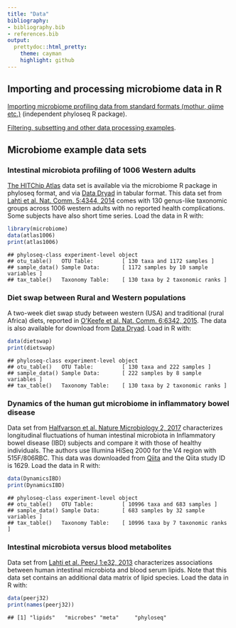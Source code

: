 ```yaml
---
title: "Data"
bibliography: 
- bibliography.bib
- references.bib
output: 
  prettydoc::html_pretty:
    theme: cayman
    highlight: github
---
```

<!--
  %\VignetteEngine{knitr::rmarkdown}
  %\VignetteIndexEntry{microbiome tutorial - data}
  %\usepackage[utf8]{inputenc}
  %\VignetteEncoding{UTF-8}  
-->


## Importing and processing microbiome data in R

[Importing microbiome profiling data from standard formats (mothur, qiime etc.)](http://joey711.github.io/phyloseq/import-data) (independent phyloseq R package).

[Filtering, subsetting and other data processing examples](Preprocessing.html).


## Microbiome example data sets

### Intestinal microbiota profiling of 1006 Western adults

[The HITChip Atlas](Atlas.html) data set is available via the microbiome R package in phyloseq format, and via [Data Dryad](http://doi.org/10.5061/dryad.pk75d) in tabular format. This data set from [Lahti et al. Nat. Comm. 5:4344, 2014](http://www.nature.com/ncomms/2014/140708/ncomms5344/full/ncomms5344.html) comes with 130 genus-like taxonomic groups across 1006 western adults with no reported health complications. Some subjects have also short time series. Load the data in R with:


```r
library(microbiome)
data(atlas1006) 
print(atlas1006)
```

```
## phyloseq-class experiment-level object
## otu_table()   OTU Table:         [ 130 taxa and 1172 samples ]
## sample_data() Sample Data:       [ 1172 samples by 10 sample variables ]
## tax_table()   Taxonomy Table:    [ 130 taxa by 2 taxonomic ranks ]
```


### Diet swap between Rural and Western populations

A two-week diet swap study between western (USA) and traditional
(rural Africa) diets, reported in [O'Keefe et al. Nat. Comm. 6:6342,
2015](http://dx.doi.org/10.1038/ncomms7342). The data is also
available for download from [Data
Dryad](http://dx.doi.org/10.5061/dryad.1mn1n). Load in R with:


```r
data(dietswap)
print(dietswap)
```

```
## phyloseq-class experiment-level object
## otu_table()   OTU Table:         [ 130 taxa and 222 samples ]
## sample_data() Sample Data:       [ 222 samples by 8 sample variables ]
## tax_table()   Taxonomy Table:    [ 130 taxa by 2 taxonomic ranks ]
```


### Dynamics of the human gut microbiome in inflammatory bowel disease

Data set from [Halfvarson et al. Nature Microbiology 2, 2017](http://www.nature.com/articles/nmicrobiol20174) characterizes longitudinal fluctuations of human intestinal microbiota in Inflammatory bowel disease (IBD) subjects and compare it with those of healthy individuals. The authors use Illumina HiSeq 2000 for the V4 region with 515F/806RBC. This data was downloaded from [Qiita](https://qiita.ucsd.edu/study/description/1629) and the Qiita study ID is 1629.
Load the data in R with:


```r
data(DynamicsIBD)
print(DynamicsIBD)
```

```
## phyloseq-class experiment-level object
## otu_table()   OTU Table:         [ 10996 taxa and 683 samples ]
## sample_data() Sample Data:       [ 683 samples by 32 sample variables ]
## tax_table()   Taxonomy Table:    [ 10996 taxa by 7 taxonomic ranks ]
```

### Intestinal microbiota versus blood metabolites

Data set from [Lahti et al. PeerJ 1:e32,
2013](https://peerj.com/articles/32/) characterizes associations
between human intestinal microbiota and blood serum lipids. Note that
this data set contains an additional data matrix of lipid
species. Load the data in R with:


```r
data(peerj32)
print(names(peerj32))
```

```
## [1] "lipids"   "microbes" "meta"     "phyloseq"
```
